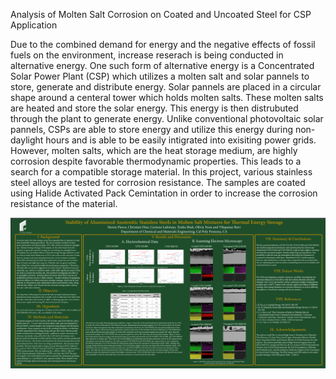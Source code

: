 Analysis of Molten Salt Corrosion on Coated and Uncoated Steel for CSP Application

Due to the combined demand for energy and the negative effects of fossil fuels on the environment, increase reserach is being conducted in alternative energy. One such form of alternative energy is a Concentrated Solar Power Plant (CSP) which utilizes a molten salt and solar pannels to store, generate and distribute energy. Solar pannels are placed in a circular shape around a centeral tower which holds molten salts. These molten salts are heated and store the solar energy. This energy is then distrubuted through the plant to generate energy. Unlike conventional photovoltaic solar pannels, CSPs are able to store energy and utilize this energy during non-daylight hours and is able to be easily intigrated into exisiting power grids. However, molten salts, which are the heat storage medium, are highly corrosion despite favorable thermodynamic properties. This leads to a search for a compatible storage material. In this project, various stainless steel alloys are tested for corrosion resistance. The samples are coated using Halide Activated Pack Cemintation in order to increase the corrosion resistance of the material. 

<img src="/images/486_26.PNG"/>
